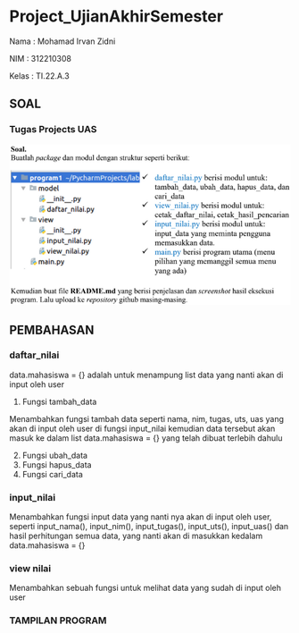 # Project_UjianAkhirSemester

Nama : Mohamad Irvan Zidni

NIM : 312210308

Kelas : TI.22.A.3

## SOAL

### Tugas Projects UAS

![Img](Foto/Soal%20Projects%20UAS.png)

## PEMBAHASAN

### daftar_nilai

data.mahasiswa = {} adalah untuk menampung list data yang nanti akan di input oleh user

1. Fungsi tambah_data

Menambahkan fungsi tambah data seperti nama, nim, tugas, uts, uas yang akan di input oleh user di fungsi input_nilai kemudian data tersebut akan masuk ke dalam list data.mahasiswa = {} yang telah dibuat terlebih dahulu

2. Fungsi ubah_data
3. Fungsi hapus_data
4. Fungsi cari_data

### input_nilai

Menambahkan fungsi input data yang nanti nya akan di input oleh user, seperti  input_nama(), input_nim(), input_tugas(), input_uts(), input_uas() dan hasil perhitungan semua data, yang nanti akan di masukkan kedalam data.mahasiswa = {}

### view nilai

Menambahkan sebuah fungsi untuk melihat data yang sudah di input oleh user

### TAMPILAN PROGRAM